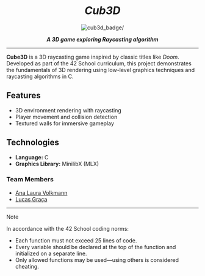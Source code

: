 <div align=center>
	<h1>
		<i>Cub3D</i>
	</h1>
	<img src=https://github.com/AnaVolkmann/42_project_badges/blob/main/badges/cub3de.png alt=cub3d_badge/>
	<p align=center>
        <p align="center">
	<b><i>A 3D game exploring Raycasting algorithm</i></b><br>


</div>

---
**Cube3D** is a 3D raycasting game inspired by classic titles like *Doom*. Developed as part of the 42 School curriculum, this project demonstrates the fundamentals of 3D rendering using low-level graphics techniques and raycasting algorithms in C.

## Features
- 3D environment rendering with raycasting
- Player movement and collision detection
- Textured walls for immersive gameplay

## Technologies
- **Language:** C
- **Graphics Library:** MinilibX (MLX)

### Team Members

  - [Ana Laura Volkmann](https://github.com/AnaVolkmann)
  - [Lucas Graça](https://github.com/gracaflucas)

  ---
  
> [!NOTE]  
> In accordance with the 42 School coding norms:  
> * Each function must not exceed 25 lines of code.  
> * Every variable should be declared at the top of the function and initialized on a separate line.  
> * Only allowed functions may be used—using others is considered cheating.
